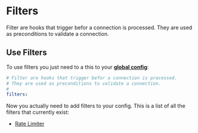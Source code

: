 # Filters

Filter are hooks that trigger befor a connection is processed.
They are used as preconditions to validate a connection.

## Use Filters

To use filters you just need to a this to your [**global config**](../config/index.md):

```yml
# Filter are hooks that trigger befor a connection is processed.
# They are used as preconditions to validate a connection.
#
filters:
```

Now you actually need to add filters to your config.
This is a list of all the filters that currently exist:

- [Rate Limiter](rate-limiter)